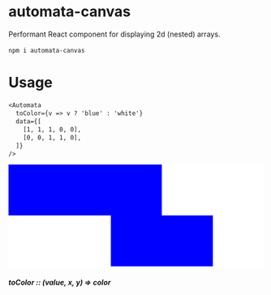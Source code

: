 automata-canvas
===============
Performant React component for displaying 2d (nested) arrays.

`npm i automata-canvas`

Usage
=====

```
<Automata
  toColor={v => v ? 'blue' : 'white'}
  data={[
    [1, 1, 1, 0, 0],
    [0, 0, 1, 1, 0],
  ]}
/>
```
![example](./readmeExample.svg)

##### toColor :: (value, x, y) => color
